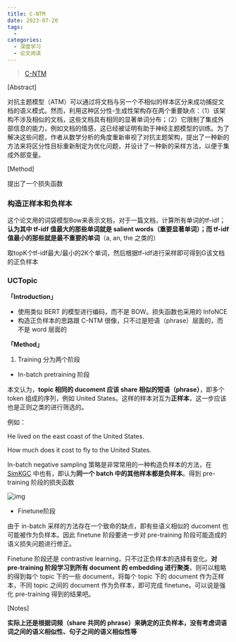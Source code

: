 ```yaml
---
title: C-NTM
date: 2023-07-20
tags: 
  - 
categories: 
  - 深度学习
  - 论文阅读
---
```


> [C-NTM](https://arxiv.org/pdf/2110.12764.pdf     )

[Abstract]

对抗主题模型（ATM）可以通过将文档与另一个不相似的样本区分来成功捕捉文档的语义模式。然而，利用这种区分性-生成性架构存在两个重要缺点：（1）该架构不涉及相似的文档，这些文档具有相同的显著单词分布；（2）它限制了集成外部信息的能力，例如文档的情感，这已经被证明有助于神经主题模型的训练。为了解决这些问题，作者从数学分析的角度重新审视了对抗主题架构，提出了一种新的方法来将区分性目标重新制定为优化问题，并设计了一种新的采样方法，以便于集成外部变量。

[Method]

提出了一个损失函数

### 构造正样本和负样本

这个论文用的词袋模型Bow来表示文档，对于一篇文档，计算所有单词的tf-idf；**认为其中 tf-idf 值最大的那些单词就是 salient words（重要显著单词）；而 tf-idf 值最小的那些就是最不重要的单词**（a, an, the 之类的）

取topK个tf-idf最大/最小的2K个单词，然后根据tf-idf进行采样即可得到G该文档的正负样本

### UCTopic

**「Introduction」**

- 使用类似 BERT 的模型进行编码，而不是 BOW。损失函数也采用的 InfoNCE
- 构造正负样本的思路跟 C-NTM 很像，只不过是短语（phrase）层面的，而不是 word 层面的

**「Method」**

1. Training 分为两个阶段

- In-batch pretraining 阶段

本文认为，**topic 相同的 ducoment 应该 share 相似的短语（phrase）**，即多个 token 组成的序列，例如 United States。这样的样本对互为**正样本**，这一步应该也是正则之类的进行筛选的。



例如：

He lived on the east coast of the United States.

How much does it cost to fly to the United States.



In-batch negative sampling 策略是非常常用的一种构造负样本的方法，在 [SimKGC](https://www.yuque.com/lirt1231/mq52vb/ndqp67nt15wvtr0h#mMcC1) 中也有，即认为**同一个 batch 中的其他样本都是负样本**。得到 pre-training 阶段的损失函数



![img](https://cdn.nlark.com/yuque/0/2023/png/805730/1687612276775-8099a2f8-d52f-4b7c-9250-d97a753de9cc.png)

- Finetune阶段

由于 in-batch 采样的方法存在一个致命的缺点，即有些语义相似的 ducoment 也可能被作为负样本。因此 finetune 阶段要进一步对 pre-training 阶段可能造成的语义损失问题进行修正。

Finetune 阶段还是 contrastive learning，只不过正负样本的选择有变化。**对 pre-training 阶段学习到所有 document 的 embedding 进行聚类**，则可以粗略的得到每个 topic 下的一些 document，将每个 topic 下的 document 作为正样本，不同 topic 之间的 document 作为负样本，即可完成 finetune。可以说是强化 pre-training 得到的结果吧。

[Notes]

**实际上还是根据词频（share 共同的 phrase）来确定的正负样本，没有考虑词语词之间的语义相似性、句子之间的语义相似性等**